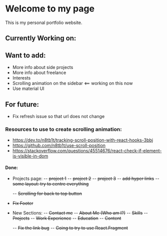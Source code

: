 # Welcome to my page

This is my personal portfolio website.

## Currently Working on:

## Want to add:

-   More info about side projects
-   More info about freelance
-   Interests
-   Scrolling animation on the sidebar <== working on this now
-   Use material UI

## For future:

-   Fix refresh issue so that url does not change

### Resources to use to create scrolling animation:

-   https://dev.to/n8tb1t/tracking-scroll-position-with-react-hooks-3bbj
-   https://github.com/n8tb1t/use-scroll-position
-   https://stackoverflow.com/questions/45514676/react-check-if-element-is-visible-in-dom

#### Done:

-   Projects page:
    -- ~~project 1~~
    -- ~~project 2~~
    -- ~~project 3~~
    -- ~~add hyper links~~
    -- ~~some layout: try to centre everything~~

    -- ~~Scrolling for back to top button~~

-   ~~Fix Footer~~

-   New Sections:
    -- ~~Contact me~~
    -- ~~About Me (Who am I?)~~
    -- ~~Skills~~
    -- ~~Projects~~
    -- ~~Work Experience~~
    -- ~~Education~~
    -- ~~Content~~

    -- ~~Fix the link bug~~
    -- ~~Going to try to use React.Fragment~~
